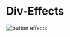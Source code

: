 # Div-Effects

![button effects](https://user-images.githubusercontent.com/124491961/228624937-5571681d-aa2f-4673-9152-d6ff7820cb49.gif)
